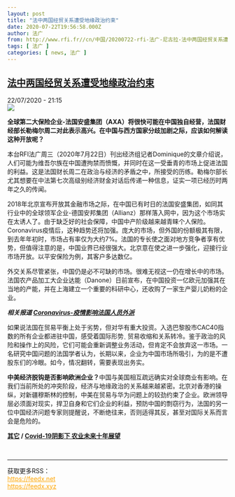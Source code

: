 ```yaml
---
layout: post
title: "法中两国经贸关系遭受地缘政治约束"
date: 2020-07-22T19:56:58.000Z
author: 法广
from: http://www.rfi.fr//cn/中国/20200722-rfi-法广-尼古拉-法中两国经贸关系遭受地缘政治约束
tags: [ 法广 ]
categories: [ news, 法广 ]
---
```

<!--1595447818000-->
[法中两国经贸关系遭受地缘政治约束](http://www.rfi.fr//cn/%E4%B8%AD%E5%9B%BD/20200722-rfi-%E6%B3%95%E5%B9%BF-%E5%B0%BC%E5%8F%A4%E6%8B%89-%E6%B3%95%E4%B8%AD%E4%B8%A4%E5%9B%BD%E7%BB%8F%E8%B4%B8%E5%85%B3%E7%B3%BB%E9%81%AD%E5%8F%97%E5%9C%B0%E7%BC%98%E6%94%BF%E6%B2%BB%E7%BA%A6%E6%9D%9F)
------

<div>
<div>22/07/2020 - 21:15</div><img src="https://s.rfi.fr/media/display/08566708-7b07-11ea-8801-005056bff430/w:310/p:16x9/2020-04-02T112744Z_1166702691_RC2BWF9225D0_RTRMADP_3_HEALTH-CORONAVIRUS-EUROZONE-FRANCE.JPG"><p><strong>全球第二大保险企业-法国安盛集团（AXA）将很快可能在中国独自经营，法国财经部长勒梅尔周二对此表示高兴。在中国与西方国家分歧加剧之际，应该如何解读这种开放呢？</strong></p><div class="t-content__body u-clearfix"><div class="m-interstitial"></div><p>本台RFI法广周三（2020年7月22日）刊出经济组记者Dominique的文章介绍说，人们可能为维吾尔族在中国遭拘禁而愤慨，并同时在这一受垂青的市场上促进法国的利益。这是法国财长周二在政治与经济的矛盾之中，所接受的历练。勒梅尔部长尤其想要在中法第七次高级别经济财金对话后传递一种信息，证实一项已经历时两年之久的传闻。</p><p>2018年北京宣布开放其金融市场之际，在中国已有时日的法国安盛集团，如同其行业中的全球领军企业-德国安邦集团（Allianz）那样落入网中，因为这个市场实在太诱人了。由于缺乏好的社会保障，中国中产阶级越来越青睐个人保险。Coronavirus疫情后，这种趋势还将加强。庞大的市场，但外国的份额极其有限，到去年年初时，市场占有率仅为大约7%。法国的专长使之面对地方竞争者享有优势，但值得注意的是，中国业界已经很强大。北京意在使之进一步强化，迎接行业市场开放。以平安保险为例，其客户多达数亿。</p><p>外交关系尽管紧张，中国仍是必不可缺的市场。很难无视这一仍在增长中的市场。法国农产品加工大企业达能（Danone）日前宣布，在中国投资一亿欧元加强其在当地的产能，并在上海建立一个重要的科研中心，还收购了一家生产婴儿奶粉的企业。</p><p><em><strong>相关报道 <a target="_blank" href="https://www.rfi.fr/cn/法国/20200712-rfi-法广-尼古拉-coronavirus-疫情影响法国人员外派">Coronavirus-疫情影响法国人员外派</a></strong></em></p><p>如果说法国在贸易平衡上处于劣势，但对华有重大投资。入选巴黎股市CAC40指数的所有企业都进驻中国，感受着国际形势ˎ 贸易收缩和关系转冷。鉴于政治的风险和操作上的风险，它们可能会重新调整业务活动，但肯定不会放弃这一市场。一名研究中国问题的法国学者认为，长期以来，企业为中国市场所吸引，为的是不遭股东们的冷眼。如今，情况翻转，需要表现出务实。</p><p><strong>中美经济脱钩是否影响欧洲企业？</strong>中国与美国相互疏远确实对全球商业有影响。在我们当前所处的冲突阶段，经济与地缘政治的关系越来越紧密。北京对香港的操纵，对新疆穆斯林的控制，中美在贸易与华为问题上的较劲约束了企业。欧洲领导层必须面对现实，捍卫自身和它们企业的利益，预防中国的剽窃行为，法国的另一位中国经济问题专家则提醒说，不断绝往来，否则适得其反，甚至对国际关系而言会是危险的。</p><p><strong><a target="_blank" href="https://www.rfi.fr/tw/尼古拉">其它</a> / <a target="_blank" href="https://www.rfi.fr/cn/生态/20200717-rfi-法广-尼古拉-covid-19阴影下-农业未来十年展望">Covid-19阴影下 农业未来十年展望</a></strong></p><div class="o-self-promo o-self-promo--nl o-self-promo--hidden" data-selfpromo-newsletter></div><div class="o-self-promo o-self-promo--app o-self-promo--hidden" data-selfpromo-app></div></div><br><hr><div>获取更多RSS：<br><a href="https://feedx.net" style="color:orange" target="_blank">https://feedx.net</a> <br><a href="https://feedx.xyz" style="color:orange" target="_blank">https://feedx.xyz</a><br></div>
</div>
